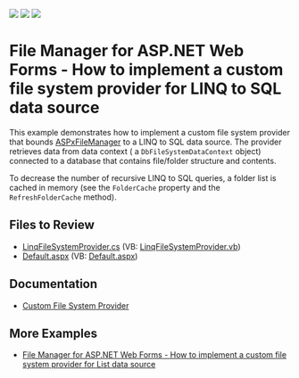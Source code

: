 <!-- default badges list -->
![](https://img.shields.io/endpoint?url=https://codecentral.devexpress.com/api/v1/VersionRange/128554513/15.1.3%2B)
[![](https://img.shields.io/badge/Open_in_DevExpress_Support_Center-FF7200?style=flat-square&logo=DevExpress&logoColor=white)](https://supportcenter.devexpress.com/ticket/details/E2900)
[![](https://img.shields.io/badge/📖_How_to_use_DevExpress_Examples-e9f6fc?style=flat-square)](https://docs.devexpress.com/GeneralInformation/403183)
<!-- default badges end -->

# File Manager for ASP.NET Web Forms - How to implement a custom file system provider for LINQ to SQL data source

This example demonstrates how to implement a custom file system provider that bounds [ASPxFileManager](https://docs.devexpress.com/AspNet/DevExpress.Web.ASPxFileManager) to a LINQ to SQL data source. The provider retrieves data from data context ( a `DbFileSystemDataContext`  object) connected to a database that contains file/folder structure and contents.

To decrease the number of recursive LINQ to SQL queries, a folder list is cached in memory (see the `FolderCache` property and the `RefreshFolderCache` method). 

## Files to Review

* [LinqFileSystemProvider.cs](./CS/WebSite/App_Code/LinqFileSystemProvider.cs) (VB: [LinqFileSystemProvider.vb](./VB/WebSite/App_Code/LinqFileSystemProvider.vb))
* [Default.aspx](./CS/WebSite/Default.aspx) (VB: [Default.aspx](./VB/WebSite/Default.aspx))

## Documentation

* [Custom File System Provider](https://docs.devexpress.com/AspNet/9907/components/file-management/file-manager/concepts/file-system-providers/custom-file-system-provider)

## More Examples

* [File Manager for ASP.NET Web Forms - How to implement a custom file system provider for List data source](https://github.com/DevExpress-Examples/asp-net-web-forms-file-manager-list-custom-file-system-provider)
